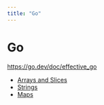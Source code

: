 ```yaml
---
title: "Go"
---
```

# Go
https://go.dev/doc/effective_go
- [Arrays and Slices](Notes/Arrays%20and%20Slices.md)
- [Strings](Notes/Strings.md)
- [Maps](Notes/Maps.md)

